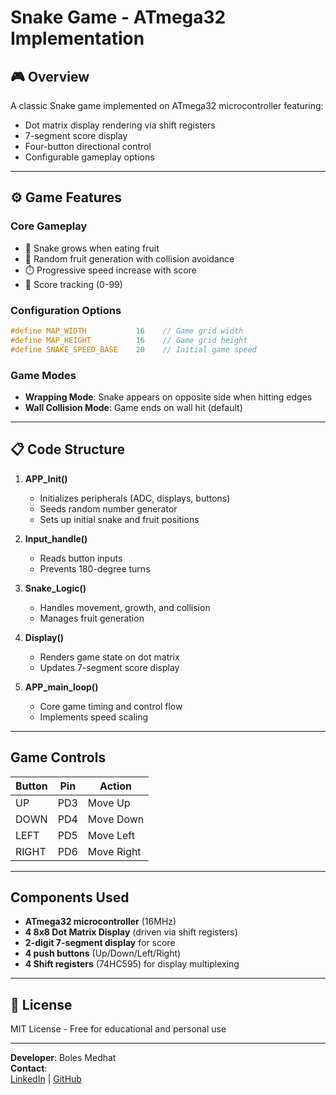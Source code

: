 # Snake Game - ATmega32 Implementation

## 🎮 Overview
A classic Snake game implemented on ATmega32 microcontroller featuring:
- Dot matrix display rendering via shift registers
- 7-segment score display
- Four-button directional control
- Configurable gameplay options

---

## ⚙️ Game Features

### Core Gameplay
- 🐍 Snake grows when eating fruit
- 🍎 Random fruit generation with collision avoidance
- ⏱️ Progressive speed increase with score
- 🎯 Score tracking (0-99)

### Configuration Options
```c
#define MAP_WIDTH           16    // Game grid width
#define MAP_HEIGHT          16    // Game grid height
#define SNAKE_SPEED_BASE    20    // Initial game speed
```

### Game Modes
- **Wrapping Mode**: Snake appears on opposite side when hitting edges
- **Wall Collision Mode**: Game ends on wall hit (default)

---

## 📋 Code Structure
1. **APP_Init()**
   - Initializes peripherals (ADC, displays, buttons)
   - Seeds random number generator
   - Sets up initial snake and fruit positions

2. **Input_handle()**
   - Reads button inputs
   - Prevents 180-degree turns

3. **Snake_Logic()**
   - Handles movement, growth, and collision
   - Manages fruit generation

4. **Display()**
   - Renders game state on dot matrix
   - Updates 7-segment score display

5. **APP_main_loop()**
   - Core game timing and control flow
   - Implements speed scaling

---

## Game Controls
| Button | Pin | Action |
|--------|-----|--------|
| UP     | PD3 | Move Up |
| DOWN   | PD4 | Move Down |
| LEFT   | PD5 | Move Left |
| RIGHT  | PD6 | Move Right |

---

## Components Used
- **ATmega32 microcontroller** (16MHz)
- **4 8x8 Dot Matrix Display** (driven via shift registers)
- **2-digit 7-segment display** for score
- **4 push buttons** (Up/Down/Left/Right)
- **4 Shift registers** (74HC595) for display multiplexing

---

## 📜 License
MIT License - Free for educational and personal use

---

**Developer**: Boles Medhat  
**Contact**:  
[LinkedIn](https://www.linkedin.com/in/boles-medhat) | 
[GitHub](https://github.com/BolesMedhat)

